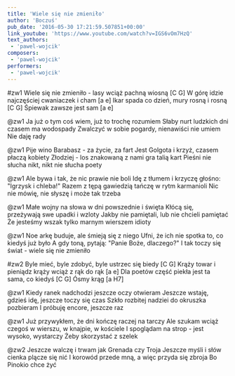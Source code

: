 ```yaml
---
title: 'Wiele się nie zmieniło'
author: 'Boczuś'
pub_date: '2016-05-30 17:21:59.507851+00:00'
link_youtube: 'https://www.youtube.com/watch?v=IGS6vOm7HzQ'
text_authors:
 - 'pawel-wojcik'
composers:
 - 'pawel-wojcik'
performers:
 - 'pawel-wojcik'
---
```


#zw1
Wiele się nie zmieniło - lasy wciąż pachną wiosną 		[C G]
W górę idzie najczęściej cwaniaczek i cham            			[a e]
Ikar spada co dzień, mury rosną i rosną			                [C G]
Śpiewak zawsze jest sam					                        [a e]

@zw1
Ja już o tym coś wiem, już to trochę rozumiem
Słaby nurt ludzkich dni czasem ma wodospady
Zwalczyć w sobie pogardy, nienawiści nie umiem
Nie daję rady

@zw1
Pije wino Barabasz - za życie, za fart
Jest Golgota i krzyż, czasem płaczą kobiety
Złodziej - los znakowaną z nami gra talią kart
Pieśni nie słucha nikt, nikt nie słucha poety

@zw1
Ale bywa i tak, że nic prawie nie boli
Idę z tłumem i krzyczę głośno: "Igrzysk i chleba!"
Razem z tępą gawiedzią tańczę w rytm karmanioli
Nic nie mówię, nie słyszę i może tak trzeba

@zw1
Małe wojny na słowa w dni powszednie i święta
Kłócą się, przeżywają swe upadki i wzloty
Jakby nie pamiętali, lub nie chcieli pamiętać
Że jesteśmy wszak tylko marnym wierszem idioty

@zw1
Noe arkę buduje, ale śmieją się z niego
Ufni, że ich nie spotka to, co kiedyś już było
A gdy toną, pytają: "Panie Boże, dlaczego?"
I tak toczy się świat - wiele się nie zmieniło

#zw2
Byle mieć, byle zdobyć, byle ustrzec się biedy		[C G]
Krąży towar i pieniądz krąży wciąż z rąk do rąk		[a e]
Dla poetów część piekła jest ta sama, co kiedyś		[C G]
Ósmy krąg							                                [a H7]

@zw1
Kiedy ranek nadchodzi jeszcze oczy otwieram
Jeszcze wstaję, gdzieś idę, jeszcze toczy się czas
Szkło rozbitej nadziei do okruszka pozbieram
I próbuję encore, jeszcze raz

@zw1
Już przywykłem, że dni kończę raczej na tarczy
Ale szukam wciąż czegoś w wierszu, w knajpie, w kościele
I spoglądam na strop - jest wysoko, wystarczy
Żeby skorzystać z szelek

@zw2
Jeszcze walczę i trwam jak Grenada czy Troja
Jeszcze myśli i słów cienka plącze się nić
I korowód przede mną, a więc przyda się zbroja
Bo Pinokio chce żyć
